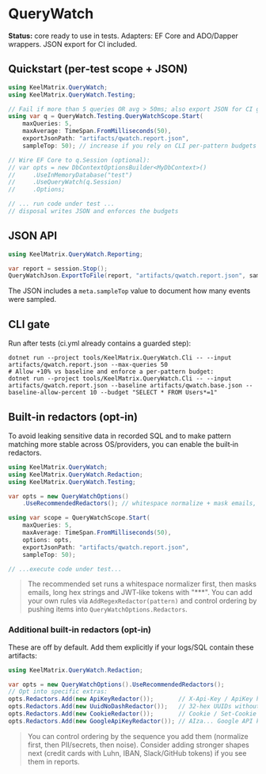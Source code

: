 # QueryWatch

**Status:** core ready to use in tests. Adapters: EF Core and ADO/Dapper wrappers. JSON export for CI included.

## Quickstart (per‑test scope + JSON)

```csharp
using KeelMatrix.QueryWatch;
using KeelMatrix.QueryWatch.Testing;

// Fail if more than 5 queries OR avg > 50ms; also export JSON for CI gate.
using var q = QueryWatch.Testing.QueryWatchScope.Start(
    maxQueries: 5,
    maxAverage: TimeSpan.FromMilliseconds(50),
    exportJsonPath: "artifacts/qwatch.report.json",
    sampleTop: 50); // increase if you rely on CLI per‑pattern budgets

// Wire EF Core to q.Session (optional):
// var opts = new DbContextOptionsBuilder<MyDbContext>()
//     .UseInMemoryDatabase("test")
//     .UseQueryWatch(q.Session)
//     .Options;

// ... run code under test ...
// disposal writes JSON and enforces the budgets
```

## JSON API

```csharp
using KeelMatrix.QueryWatch.Reporting;

var report = session.Stop();
QueryWatchJson.ExportToFile(report, "artifacts/qwatch.report.json", sampleTop: 50);
```

The JSON includes a `meta.sampleTop` value to document how many events were sampled.

## CLI gate

Run after tests (ci.yml already contains a guarded step):

```pwsh
dotnet run --project tools/KeelMatrix.QueryWatch.Cli -- --input artifacts/qwatch.report.json --max-queries 50
# Allow +10% vs baseline and enforce a per‑pattern budget:
dotnet run --project tools/KeelMatrix.QueryWatch.Cli -- --input artifacts/qwatch.report.json --baseline artifacts/qwatch.base.json --baseline-allow-percent 10 --budget "SELECT * FROM Users*=1"
```

## Built‑in redactors (opt‑in)

To avoid leaking sensitive data in recorded SQL and to make pattern matching more stable across OS/providers, you can enable the built‑in redactors.

```csharp
using KeelMatrix.QueryWatch;
using KeelMatrix.QueryWatch.Redaction;
using KeelMatrix.QueryWatch.Testing;

var opts = new QueryWatchOptions()
    .UseRecommendedRedactors(); // whitespace normalize + mask emails, long hex tokens, JWTs

using var scope = QueryWatchScope.Start(
    maxQueries: 5,
    maxAverage: TimeSpan.FromMilliseconds(50),
    options: opts,
    exportJsonPath: "artifacts/qwatch.report.json",
    sampleTop: 50);

// ...execute code under test...
```

> The recommended set runs a whitespace normalizer first, then masks emails, long hex strings and JWT‑like tokens with "***".
> You can add your own rules via `AddRegexRedactor(pattern)` and control ordering by pushing items into `QueryWatchOptions.Redactors`.

### Additional built‑in redactors (opt‑in)
These are off by default. Add them explicitly if your logs/SQL contain these artifacts:

```csharp
using KeelMatrix.QueryWatch.Redaction;

var opts = new QueryWatchOptions().UseRecommendedRedactors();
// Opt into specific extras:
opts.Redactors.Add(new ApiKeyRedactor());       // X-Api-Key / ApiKey headers & params
opts.Redactors.Add(new UuidNoDashRedactor());   // 32-hex UUIDs without dashes
opts.Redactors.Add(new CookieRedactor());       // Cookie / Set-Cookie headers
opts.Redactors.Add(new GoogleApiKeyRedactor()); // AIza... Google API keys
```

> You can control ordering by the sequence you add them (normalize first, then PII/secrets, then noise).
> Consider adding stronger shapes next (credit cards with Luhn, IBAN, Slack/GitHub tokens) if you see them in reports.
